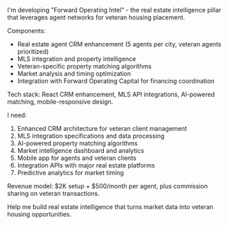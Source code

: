 I'm developing "Forward Operating Intel" - the real estate intelligence pillar that leverages agent networks for veteran housing placement.

Components:
- Real estate agent CRM enhancement (5 agents per city, veteran agents prioritized)
- MLS integration and property intelligence
- Veteran-specific property matching algorithms
- Market analysis and timing optimization
- Integration with Forward Operating Capital for financing coordination

Tech stack: React CRM enhancement, MLS API integrations, AI-powered matching, mobile-responsive design.

I need:
1. Enhanced CRM architecture for veteran client management
2. MLS integration specifications and data processing
3. AI-powered property matching algorithms
4. Market intelligence dashboard and analytics
5. Mobile app for agents and veteran clients
6. Integration APIs with major real estate platforms
7. Predictive analytics for market timing

Revenue model: $2K setup + $500/month per agent, plus commission sharing on veteran transactions.

Help me build real estate intelligence that turns market data into veteran housing opportunities.